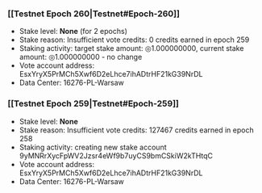 ### [[Testnet Epoch 260|Testnet#Epoch-260]]
* Stake level: **None** (for 2 epochs)
* Stake reason: Insufficient vote credits: 0 credits earned in epoch 259
* Staking activity: target stake amount: ◎1.000000000, current stake amount: ◎1.000000000 - no change
* Vote account address: EsxYryX5PrMCh5Xwf6D2eLhce7ihADtrHF21kG39NrDL
* Data Center: 16276-PL-Warsaw
### [[Testnet Epoch 259|Testnet#Epoch-259]]
* Stake level: **None**
* Stake reason: Insufficient vote credits: 127467 credits earned in epoch 258
* Staking activity: creating new stake account 9yMNRrXycFpWV2Jzsr4eWf9b7uyCS9bmCSkiW2kTHtqC
* Vote account address: EsxYryX5PrMCh5Xwf6D2eLhce7ihADtrHF21kG39NrDL
* Data Center: 16276-PL-Warsaw